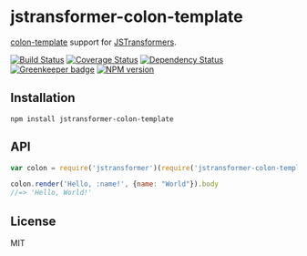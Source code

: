 # jstransformer-colon-template

[colon-template](https://github.com/matthewmueller/colon-template) support for [JSTransformers](http://github.com/jstransformers).

[![Build Status](https://img.shields.io/travis/jstransformers/jstransformer-colon-template/master.svg)](https://travis-ci.org/jstransformers/jstransformer-colon-template)
[![Coverage Status](https://img.shields.io/codecov/c/github/jstransformers/jstransformer-colon-template/master.svg)](https://codecov.io/gh/jstransformers/jstransformer-colon-template)
[![Dependency Status](https://img.shields.io/david/jstransformers/jstransformer-colon-template/master.svg)](http://david-dm.org/jstransformers/jstransformer-colon-template)
[![Greenkeeper badge](https://badges.greenkeeper.io/jstransformers/jstransformer-colon-template.svg)](https://greenkeeper.io/)
[![NPM version](https://img.shields.io/npm/v/jstransformer-colon-template.svg)](https://www.npmjs.org/package/jstransformer-colon-template)

## Installation

    npm install jstransformer-colon-template

## API

```js
var colon = require('jstransformer')(require('jstransformer-colon-template'))

colon.render('Hello, :name!', {name: "World"}).body
//=> 'Hello, World!'
```

## License

MIT
